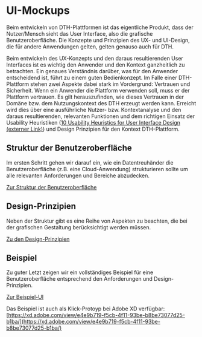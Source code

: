 
# UI-Mockups

Beim entwickeln von DTH-Plattformen ist das eigentliche Produkt, dass der Nutzer/Mensch sieht das User Interface, also die grafische Benutzeroberfläche. Die Konzepte und Prinzipien des UX- und UI-Design, die für andere Anwendungen gelten, gelten genauso auch für DTH.

Beim entwickeln des UX-Konzepts und den daraus resultierenden User Interfaces ist es wichtig den Anwender und den Kontext ganzheitlich zu betrachten. Ein genaues Verständnis darüber, was für den Anwender entscheidend ist, führt zu einem guten Bedienkonzept. Im Falle einer DTH-Plattform stehen zwei Aspekte dabei stark im Vordergrund: Vertrauen und Sicherheit. Wenn ein Anwender die Plattform verwenden soll, muss er der Plattform vertrauen. Es gilt herauszufinden, wie dieses Vertrauen in der Domäne bzw. dem Nutzungskontext des DTH erzeugt werden kann. Erreicht wird dies über eine ausführliche Nutzer- bzw. Kontextanalyse und den daraus resultierenden, relevanten Funktionen und dem richtigen Einsatz der Usability Heuristiken ([10 Usability Heuristics for User Interface Design (externer Link)](https://www.nngroup.com/articles/ten-usability-heuristics/)) und Design Prinzipien für den Kontext DTH-Plattform.


## Struktur der Benutzeroberfläche
Im ersten Schritt gehen wir darauf ein, wie ein Datentreuhänder die Benutzeroberfläche (z.B. eine Cloud-Anwendung) strukturieren sollte um alle relevanten Anforderungen und Bereiche abzudecken.

[Zur Struktur der Benutzeroberfläche](1.%20Struktur%20eines%20DTH%20User%20Interface)

## Design-Prinzipien 
Neben der Struktur gibt es eine Reihe von Aspekten zu beachten, die bei der grafischen Gestaltung berücksichtigt werden müssen.

[Zu den Design-Prinzipien](2.%20Design-Prinzipien%20f%C3%BCr%20das%20Erstellen%20von%20DTH-Plattformen)

## Beispiel
Zu guter Letzt zeigen wir ein vollständiges Beispiel für eine Benutzeroberfläche entsprechend den Anforderungen und Design-Prinzipien.

[Zur Beispiel-UI](3.%20Beispiel-UI)
 
Das Beispiel ist auch als Klick-Protoyp bei Adobe XD verfügbar: [https://xd.adobe.com/view/e4e9b719-f5cb-4f11-93be-b8be73077d25-b1ba/](https://xd.adobe.com/view/e4e9b719-f5cb-4f11-93be-b8be73077d25-b1ba/)